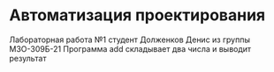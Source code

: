 # Автоматизация проектирования
Лабораторная работа №1
студент Долженков Денис из группы М3О-309Б-21
Программа add складывает два числа и выводит результат